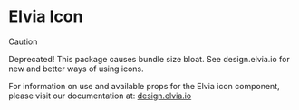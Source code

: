 # Elvia Icon

> [!CAUTION]  
> Deprecated! This package causes bundle size bloat. See design.elvia.io for new and better ways of using icons.

For information on use and available props for the Elvia icon component, please visit our documentation at:
<a href="https://design.elvia.io/brand/icon#Implementation">design.elvia.io</a>
